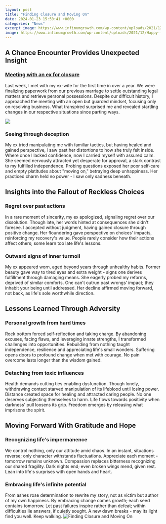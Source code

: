 ```yaml
---
layout: post
title: "Finding Closure and Moving On"
date: 2024-01-23 15:50:41 +0000
categories: "News"
excerpt_image: https://www.infinumgrowth.com/wp-content/uploads/2021/12/Happy--1024x683.jpg
image: https://www.infinumgrowth.com/wp-content/uploads/2021/12/Happy--1024x683.jpg
---
```


## A Chance Encounter Provides Unexpected Insight
### [Meeting with an ex for closure](https://store.fi.io.vn/dear-person-behind-me-you-look-great-today)
Last week, I met with my ex-wife for the first time in over a year. We were finalizing paperwork from our previous marriage to settle outstanding legal matters and retrieve personal possessions. Despite our difficult history, I approached the meeting with an open but guarded mindset, focusing only on resolving business. What transpired surprised me and revealed startling changes in our respective situations since parting ways.  

![](https://i.ytimg.com/vi/ZIFm4IDJj7Q/maxresdefault.jpg)
### **Seeing through deception**  
My ex tried manipulating me with familiar tactics, but having healed and gained perspective, I saw past her distortions to how she truly felt inside. Where once I lacked confidence, now I carried myself with assured calm. She seemed nervously attracted yet desperate for approval, a stark contrast to my fulfilled independence. Probing questions exposed her poor self-care and empty platitudes about "moving on," betraying deep unhappiness. Her practiced charm held no power - I saw only sadness beneath.
## Insights into the Fallout of Reckless Choices
### **Regret over past actions**
In a rare moment of sincerity, my ex apologized, signaling regret over our dissolution. Though late, her words hinted at consequences she didn't foresee. I accepted without judgment, having gained closure through positive change. Her floundering gave perspective on choices' impacts, reinforcing my recovery's value. People rarely consider how their actions affect others; some learn too late life's lessons.  
### **Outward signs of inner turmoil**  
My ex appeared worn, aged beyond years through unhealthy habits. Former beauty gave way to tired eyes and extra weight - signs one derives fulfillment through damaging means. She eagerly probed my reforms, deprived of similar comforts. One can't outrun past wrongs' impact; they inhabit your being until addressed. Her decline affirmed moving forward, not back, as life's sole worthwhile direction.
## Lessons Learned Through Adversity  
### **Personal growth from hard times**
Rock bottom forced self-reflection and taking charge. By abandoning excuses, facing flaws, and leveraging innate strengths, I transformed challenges into opportunities. Rebuilding from nothing taught independence, resilience and appreciating life's small wonders. Suffering opens doors to profound change when met with courage. No pain overcome lasts longer than the wisdom gained.
### **Detaching from toxic influences**  
Health demands cutting ties enabling dysfunction. Though lonely, withdrawing contact starved manipulation of its lifeblood until losing power. Distance created space for healing and attracted caring people. No one deserves subjecting themselves to harm. Life flows towards positivity when darkness' pull loosens its grip. Freedom emerges by releasing what imprisons the spirit.
## Moving Forward With Gratitude and Hope
### **Recognizing life's impermanence**
We control nothing, only our attitude amid chaos. In an instant, situations reverse; only character withstands fluctuations. Appreciate each moment - tomorrow remains unknown. Compassion replaces bitterness recognizing our shared fragility. Dark nights end; even broken wings mend, given rest. Lean into life's surprises with open hands and heart.
### **Embracing life's infinite potential**
From ashes rose determination to rewrite my story, not as victim but author of my own happiness. By embracing change comes growth; each seed contains tomorrow. Let past failures inspire rather than defeat; within difficulties lie answers, if quietly sought. A new dawn breaks - may its light find you well. Keep walking.
![Finding Closure and Moving On](https://www.infinumgrowth.com/wp-content/uploads/2021/12/Happy--1024x683.jpg)